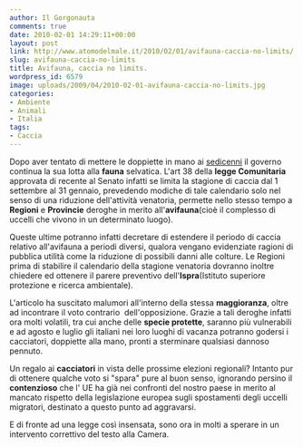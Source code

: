 ```yaml
---
author: Il Gorgonauta
comments: true
date: 2010-02-01 14:29:11+00:00
layout: post
link: http://www.atomodelmale.it/2010/02/01/avifauna-caccia-no-limits/
slug: avifauna-caccia-no-limits
title: Avifauna, caccia no limits.
wordpress_id: 6579
image: uploads/2009/04/2010-02-01-avifauna-caccia-no-limits.jpg
categories:
- Ambiente
- Animali
- Italia
tags:
- Caccia
---
```


Dopo aver tentato di mettere le doppiette in mano ai [sedicenni](/2009/04/21/doppiette-selvagge/) il governo continua la sua lotta alla **fauna** selvatica. L'art 38 della **legge Comunitaria** approvata di recente al Senato infatti se limita la stagione di caccia dal 1 settembre al 31 gennaio, prevedendo modiche di tale calendario solo nel senso di una riduzione dell'attività venatoria, permette nello stesso tempo a **Regioni** e **Provincie** deroghe in merito all'**avifauna**(cioè il complesso di uccelli che vivono in un determinato luogo).

Queste ultime potranno infatti decretare di estendere il periodo di caccia relativo all'avifauna a periodi diversi, qualora vengano evidenziate ragioni di pubblica utilità come la riduzione di possibili danni alle colture. Le Regioni prima di stabilire il calendario della stagione venatoria dovranno inoltre chiedere ed ottenere il parere preventivo dell'**Ispra**(Istituto superiore protezione e  ricerca ambientale).

L'articolo ha suscitato malumori all'interno della stessa **maggioranza**, oltre ad incontrare il voto contrario  dell'opposizione. Grazie a tali deroghe infatti ora molti volatili, tra cui anche delle **specie protette**, saranno più vulnerabili e ad agosto e luglio gli italiani nei loro luoghi di vacanza potranno godersi i cacciatori, doppiette alla mano, pronti a sterminare qualsiasi dannoso pennuto.

Un regalo ai **cacciatori** in vista delle prossime elezioni regionali? Intanto pur di ottenere qualche voto si "spara" pure al buon senso, ignorando persino il **contenzioso** che l' UE ha già nei confronti del nostro paese in merito al mancato rispetto della legislazione europea sugli spostamenti degli uccelli migratori, destinato a questo punto ad aggravarsi.

E di fronte ad una legge così insensata, sono ora in molti a sperare in un intervento correttivo del testo alla Camera.
